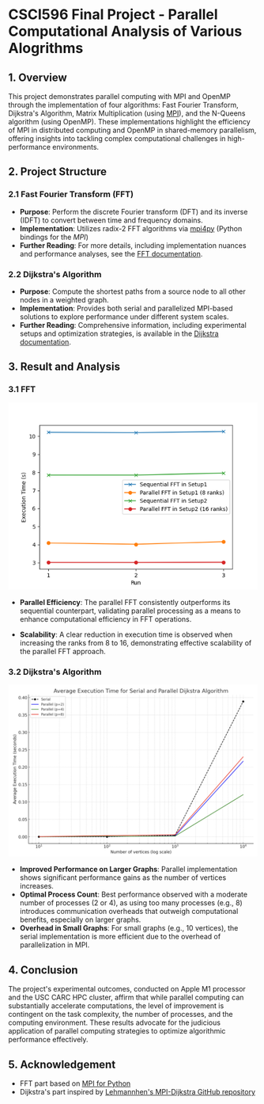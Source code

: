 # CSCI596 Final Project - Parallel Computational Analysis of Various Alogrithms

## 1. Overview

This project demonstrates parallel computing with MPI and OpenMP through the implementation of four algorithms: Fast Fourier Transform, Dijkstra's Algorithm, Matrix Multiplication (using [MPI](https://www.mpi-forum.org/)), and the N-Queens algorithm (using OpenMP). These implementations highlight the efficiency of MPI in distributed computing and OpenMP in shared-memory parallelism, offering insights into tackling complex computational challenges in high-performance environments.

## 2. Project Structure

### 2.1 Fast Fourier Transform (FFT)

* **Purpose**: Perform the discrete Fourier transform (DFT) and its inverse (IDFT) to convert between time and frequency domains.
* **Implementation**: Utilizes radix-2 FFT algorithms via [mpi4py](https://github.com/mpi4py/mpi4py) (Python bindings for the *MPI*)
* **Further Reading**: For more details, including implementation nuances and performance analyses, see the [FFT documentation](FFT/README.md).

### 2.2 Dijkstra's Algorithm

* **Purpose**: Compute the shortest paths from a source node to all other nodes in a weighted graph.
* **Implementation**: Provides both serial and parallelized MPI-based solutions to explore performance under different system scales.
* **Further Reading**: Comprehensive information, including experimental setups and optimization strategies, is available in the [Dijkstra documentation](Dijkstra/README.md).

## 3. Result and Analysis

### 3.1 FFT

<img src="FFT/imgs/carc_res.png" style="zoom:80%;" />

* **Parallel Efficiency**: The parallel FFT consistently outperforms its sequential counterpart, validating parallel processing as a means to enhance computational efficiency in FFT operations.

* **Scalability**: A clear reduction in execution time is observed when increasing the ranks from 8 to 16, demonstrating effective scalability of the parallel FFT approach.

### 3.2 Dijkstra's Algorithm

<img src="Dijkstra/imgs/local_result_graph.png" style="zoom:80%;" />

* **Improved Performance on Larger Graphs**: Parallel implementation shows significant performance gains as the number of vertices increases.
* **Optimal Process Count**: Best performance observed with a moderate number of processes (2 or 4), as using too many processes (e.g., 8) introduces communication overheads that outweigh computational benefits, especially on larger graphs.
* **Overhead in Small Graphs**: For small graphs (e.g., 10 vertices), the serial implementation is more efficient due to the overhead of parallelization in MPI.

## 4. Conclusion

The project's experimental outcomes, conducted on Apple M1 processor and the USC CARC HPC cluster, affirm that while parallel computing can substantially accelerate computations, the level of improvement is contingent on the task complexity, the number of processes, and the computing environment. These results advocate for the judicious application of parallel computing strategies to optimize algorithmic performance effectively.

## 5. Acknowledgement
* FFT part based on [MPI for Python](https://github.com/mpi4py/mpi4py)
* Dijkstra's part inspired by [Lehmannhen's MPI-Dijkstra GitHub repository](https://github.com/Lehmannhen/MPI-Dijkstra/tree/master)
